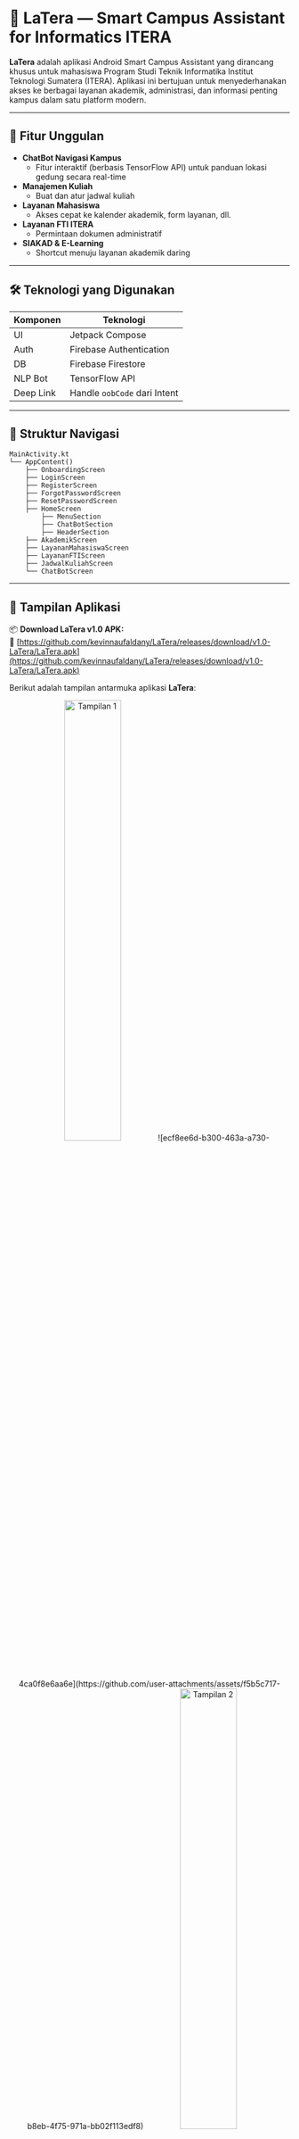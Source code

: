 # 📱 LaTera — Smart Campus Assistant for Informatics ITERA

**LaTera** adalah aplikasi Android Smart Campus Assistant yang dirancang khusus untuk mahasiswa Program Studi Teknik Informatika Institut Teknologi Sumatera (ITERA). Aplikasi ini bertujuan untuk menyederhanakan akses ke berbagai layanan akademik, administrasi, dan informasi penting kampus dalam satu platform modern.

---

## 🚀 Fitur Unggulan

- **ChatBot Navigasi Kampus**
  - Fitur interaktif (berbasis TensorFlow API) untuk panduan lokasi gedung secara real-time
- **Manajemen Kuliah**
  - Buat dan atur jadwal kuliah
- **Layanan Mahasiswa**
  - Akses cepat ke kalender akademik, form layanan, dll.
- **Layanan FTI ITERA**
  - Permintaan dokumen administratif
- **SIAKAD & E-Learning**
  - Shortcut menuju layanan akademik daring

---

## 🛠️ Teknologi yang Digunakan

| Komponen | Teknologi             |
|----------|------------------------|
| UI       | Jetpack Compose        |
| Auth     | Firebase Authentication |
| DB       | Firebase Firestore     |
| NLP Bot  | TensorFlow API         |
| Deep Link| Handle `oobCode` dari Intent |

---

## 📂 Struktur Navigasi

```text
MainActivity.kt
└── AppContent()
    ├── OnboardingScreen
    ├── LoginScreen
    ├── RegisterScreen
    ├── ForgotPasswordScreen
    ├── ResetPasswordScreen
    ├── HomeScreen
        ├── MenuSection
        ├── ChatBotSection
        ├── HeaderSection
    ├── AkademikScreen
    ├── LayananMahasiswaScreen
    ├── LayananFTIScreen
    ├── JadwalKuliahScreen
    └── ChatBotScreen
```

---

## 📸 Tampilan Aplikasi

📦 **Download LaTera v1.0 APK:**  
🔗 [https://github.com/kevinnaufaldany/LaTera/releases/download/v1.0-LaTera/LaTera.apk](https://github.com/kevinnaufaldany/LaTera/releases/download/v1.0-LaTera/LaTera.apk)

Berikut adalah tampilan antarmuka aplikasi **LaTera**:

<p align="center">
  <img src="https://github.com/user-attachments/assets/058634f6-e6a6-4c2c-9843-919f0bbef032" width="45%" alt="Tampilan 1" />
  ![ecf8ee6d-b300-463a-a730-4ca0f8e6aa6e](https://github.com/user-attachments/assets/f5b5c717-b8eb-4f75-971a-bb02f113edf8)

  <img src="https://github.com/user-attachments/assets/1ff393df-d834-4013-9c76-6032bc5c8615" width="45%" alt="Tampilan 2" />
</p>

<p align="center">
  <img src="https://github.com/user-attachments/assets/2a16f8c3-8310-4ebd-8c3e-6ffb5f76c202" width="45%" alt="Tampilan 3" />
  <img src="https://github.com/user-attachments/assets/52bdc2b0-5bf3-45ec-9847-40de837a501a" width="45%" alt="Tampilan 4" />
</p>

<p align="center">
  <img src="https://github.com/user-attachments/assets/c897ea41-51bb-4b5f-9fe1-ae8d72bb9321" width="45%" alt="Tampilan 5" />
  <img src="https://github.com/user-attachments/assets/a477b548-f77d-4eb4-a90e-600360783471" width="45%" alt="Tampilan 6" />
</p>

<p align="center">
  <img src="https://github.com/user-attachments/assets/5d5693bb-0bcb-4fe6-b01d-6807171364bf" width="45%" alt="Tampilan 7" />
</p>

**Keterangan:**

- Gambar 1–2: Tampilan beranda dan menu layanan mahasiswa.
- Gambar 3–4: ChatBot dan fitur layanan FTI.
- Gambar 5–6: Menu akademik (SIAKAD & E-Learning).
- Gambar 7: Formulir pembuatan jadwal kuliah.

---

## 📜 Lisensi
Proyek ini merupakan bagian dari Tugas Besar Pengembangan Aplikasi Mobile di ITERA dan tersedia untuk keperluan edukasi.

---

## 👨‍💻 Developer Team (Kelompok 11)

*   Elma Nurul Fatika (122140069)  
*   Kevin Naufal Dany (122140222)  
*   Khoirul Rijal Wicaksono (122140234)  

---
